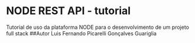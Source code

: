 # NODE REST API - tutorial
Tutorial de uso da plataforma NODE para o desenvolvimento de um projeto full stack
##Autor
Luis Fernando Picarelli Gonçalves Guariglia

